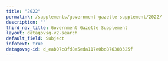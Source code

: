 ```yaml
---
title: "2022"
permalink: /supplements/government-gazette-supplement/2022/
description: ""
third_nav_title: Government Gazette Supplement
layout: datagovsg-v2-search
default_field: Subject
infotext: true
datagovsg-id: d_eab07c8fd8a5eda117e0bd876383325f
---
```

